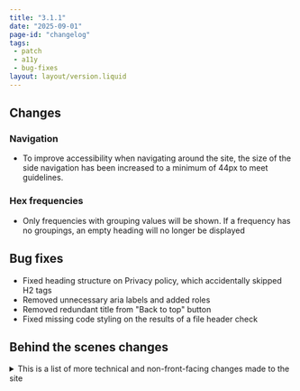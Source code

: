 ```yaml
---
title: "3.1.1"
date: "2025-09-01"
page-id: "changelog"
tags: 
 - patch
 - a11y
 - bug-fixes
layout: layout/version.liquid
---
```

## Changes
### Navigation
- To improve accessibility when navigating around the site, the size of the side navigation has been increased to a minimum of 44px to meet guidelines.

### Hex frequencies
- Only frequencies with grouping values will be shown. If a frequency has no groupings, an empty heading will no longer be displayed

## Bug fixes
- Fixed heading structure on Privacy policy, which accidentally skipped H2 tags
- Removed unnecessary aria labels and added roles
- Removed redundant title from "Back to top" button
- Fixed missing code styling on the results of a file header check

## Behind the scenes changes
<details>
<summary>This is a list of more technical and non-front-facing changes made to the site  </summary>

### General bug fixes
- Fixed duplicate ID being set on mobile theme switcher
- Fixed erroneous double quote in changelog link
- Fixed multiple instances of opening paragraph tags being missing
</details>